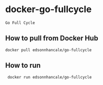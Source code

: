 # docker-go-fullcycle

``` Go Full Cycle ```

## How to pull from Docker Hub

``` docker pull edsonnhancale/go-fullcycle ```


## How to run

``` docker run edsonnhancale/go-fullcycle```